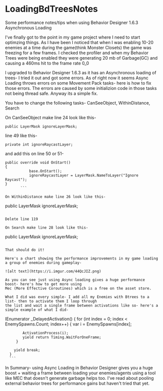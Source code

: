 # LoadingBdTreesNotes
Some performance notes/tips when using Behavior Designer 1.6.3 Asynchronous Loading

I've finally got to the point in my game project where I need to start optimzing things. As I have been
I noticed that when I was enabling 10-20 enemies at a time during the game(think Monster Closets) the game 
was freezing for a few frames. I checked the profiler and when my Behavior Trees were being enabled they
were generating 20 mb of Garbage(GC) and causing a 460ms hit to the frame rate 0_0

I upgraded to Behavior Designer 1.6.3 as it has an Asynchronous loading of trees- I tried it out and got
some errors. As of right now it seems Async Loading throws errors on some Movement Pack tasks- here is how 
to fix those errors. The errors are caused by some initializion code in those tasks not being thread safe.
Anyway its a simple fix.

You have to change the following tasks- CanSeeObject, WithinDistance, Search

On CanSeeObject make line 24 look like this-

```
public LayerMask ignoreLayerMask;
```
 
 line 49 like this-
 
 ```
 private int ignoreRaycastLayer;
 ```
 
 and add this on line 50 or 51-
 
 ```
public override void OnStart()
{
            base.OnStart();
            ignoreRaycastLayer = LayerMask.NameToLayer("Ignore Raycast");
}
        ```

On WithinDistance make line 26 look like this-

```
public LayerMask ignoreLayerMask;
```

Delete line 119

On Search make line 28 look like this-

```
public LayerMask ignoreLayerMask;
```
        
That should do it!

Here's a chart showing the performance improvements in my game loading a group of enemies during gameplay-

![alt text](https://i.imgur.com/44QcJIZ.png)

As you can see just using Async loading gives a huge performance boost- here's how to get more using 
Mec (More Effective Coroutines) which is a free on the asset store.

What I did was every simple- I add all my Enemies with Btrees to a list- then to activate them I loop through
the list and wait a single frame between activations like so- here's a simple example of what I did-

```
 IEnumerator<float> _DelayedActivation()
    {
        for (int index = 0; index < EnemySpawns.Count; index++)
        {
            var i = EnemySpawns[index];

            ActivationProcess(i);
            yield return Timing.WaitForOneFrame;           
         }

        yield break;
      }
      ```
      
In Summary- using Async Loading in Behavior Designer gives you a huge boost + waiting a frame between loading your enemies/agents using a tool like MEC that doesn't generate garbage helps too. I've read about pooling external behavior trees for performance gains but haven't tried that yet.

